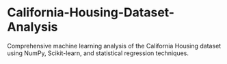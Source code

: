 # California-Housing-Dataset-Analysis
Comprehensive machine learning analysis of the California Housing dataset using NumPy, Scikit-learn, and statistical regression techniques.
